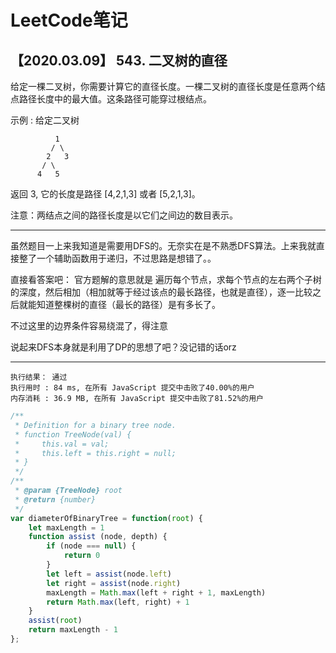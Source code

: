 # LeetCode笔记

## 【2020.03.09】  543. 二叉树的直径

给定一棵二叉树，你需要计算它的直径长度。一棵二叉树的直径长度是任意两个结点路径长度中的最大值。这条路径可能穿过根结点。

示例 :
给定二叉树
```
          1
         / \
        2   3
       / \     
      4   5       
```
返回 3, 它的长度是路径 [4,2,1,3] 或者 [5,2,1,3]。

注意：两结点之间的路径长度是以它们之间边的数目表示。


*** 

虽然题目一上来我知道是需要用DFS的。无奈实在是不熟悉DFS算法。上来我就直接整了一个辅助函数用于递归，不过思路是想错了。。

直接看答案吧： 官方题解的意思就是 遍历每个节点，求每个节点的左右两个子树的深度，然后相加（相加就等于经过该点的最长路径，也就是直径），逐一比较之后就能知道整棵树的直径（最长的路径）是有多长了。

不过这里的边界条件容易绕混了，得注意

说起来DFS本身就是利用了DP的思想了吧？没记错的话orz


***

```
执行结果： 通过
执行用时 : 84 ms, 在所有 JavaScript 提交中击败了40.00%的用户
内存消耗 : 36.9 MB, 在所有 JavaScript 提交中击败了81.52%的用户
```

```javascript
/**
 * Definition for a binary tree node.
 * function TreeNode(val) {
 *     this.val = val;
 *     this.left = this.right = null;
 * }
 */
/**
 * @param {TreeNode} root
 * @return {number}
 */
var diameterOfBinaryTree = function(root) {
    let maxLength = 1
    function assist (node, depth) {
        if (node === null) {
            return 0
        }
        let left = assist(node.left)
        let right = assist(node.right)
        maxLength = Math.max(left + right + 1, maxLength)
        return Math.max(left, right) + 1
    }
    assist(root)
    return maxLength - 1
};
```